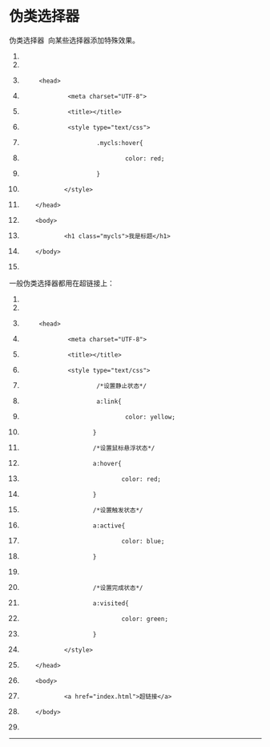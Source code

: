 ﻿
# 伪类选择器

伪类选择器  向某些选择器添加特殊效果。 







1.  <!DOCTYPE html>
2.  <html>
3.          <head>
4.                  <meta charset="UTF-8">
5.                  <title></title>
6.                  <style type="text/css">
7.                          .mycls:hover{
8.                                  color: red;
9.                          }
10.                 </style>
11.         </head>
12.         <body>
13.                 <h1 class="mycls">我是标题</h1>
14.         </body>
15. </html>

 

一般伪类选择器都用在超链接上： 




1.  <!DOCTYPE html>
2.  <html>
3.          <head>
4.                  <meta charset="UTF-8">
5.                  <title></title>
6.                  <style type="text/css">
7.                          /*设置静止状态*/
8.                          a:link{
9.                                  color: yellow;
10.                         }
11.                         /*设置鼠标悬浮状态*/
12.                         a:hover{
13.                                 color: red;
14.                         }
15.                         /*设置触发状态*/
16.                         a:active{
17.                                 color: blue;
18.                         }
19.                         
20.                         /*设置完成状态*/
21.                         a:visited{
22.                                 color: green;
23.                         }
24.                 </style>
25.         </head>
26.         <body>
27.                 <a href="index.html">超链接</a>
28.         </body>
29. </html>

 






------------------------------------------------------------

